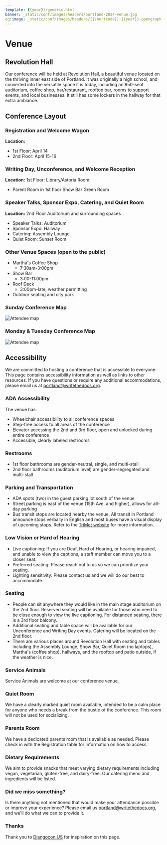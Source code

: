 ```yaml
---
template: {{year}}/generic.html
banner: _static/conf/images/headers/portland-2024-venue.jpg
og:image: _static/conf/images/headers/{{shortcode}}-{{year}}-opengraph.jpg
---
```


# Venue

## Revolution Hall

Our conference will be held at Revolution Hall, a beautiful venue
located on the thriving inner east side of Portland. It was originally a
high school, and converted into the versatile space it is today,
including an 850-seat auditorium, coffee shop, bar/restaurant, rooftop
bar, rooms to support events, and local businesses. It still has some
lockers in the hallway for that extra ambiance.

## Conference Layout

### Registration and Welcome Wagon

**Location:**

-   1st Floor: April 14
-   2nd Floor: April 15-16

### Writing Day, Unconference, and Welcome Reception

**Location:** 1st Floor: Library/Astoria Room

-   Parent Room in 1st floor Show Bar Green Room

### Speaker Talks, Sponsor Expo, Catering, and Quiet Room

**Location:** 2nd Floor Auditorium and surrounding spaces

-   Speaker Talks: Auditorium
-   Sponsor Expo: Hallway
-   Catering: Assembly Lounge
-   Quiet Room: Sunset Room

### Other Venue Spaces (open to the public)

-   Martha's Coffee Shop
    - 7:30am-3:00pm
-   Show Bar
    -   3:00-11:00pm
-   Roof Deck
    -   3:00pm-late, weather permitting
-   Outdoor seating and city park

### Sunday Conference Map

![Attendee map](/_static/conf/images/2024-map-sunday.png)

### Monday & Tuesday Conference Map

![Attendee map](/_static/conf/images/2024-map-monday.png)

## Accessibility

We are committed to hosting a conference that is accessible to everyone.
This page contains accessibility information as well as links to other
resources. If you have questions or require any additional
accommodations, please email us at portland@writethedocs.org.

### ADA Accessibility

The venue has:

-   Wheelchair accessibility to all conference spaces
-   Step-free access to all areas of the conference
-   Elevator accessing the 2nd and 3rd floor, open and unlocked during
    entire conference
-   Accessible, clearly labeled restrooms

### Restrooms

-   1st floor bathrooms are gender-neutral, single, and multi-stall
-   2nd floor bathrooms (auditorium level) are gender-segregated and
    multi-stall

### Parking and Transportation

-   ADA spots (two) in the guest parking lot south of the venue
-   Street parking is east of the venue (15th Ave. and higher), allows
    for all-day parking
-   Bus transit stops are located nearby the venue. All transit in
    Portland announce stops verbally in English and most buses have a
    visual display of upcoming stops. Refer to the [TriMet
    website](https://trimet.org/access/index.htm) for more information.

### Low Vision or Hard of Hearing

-   Live captioning: If you are Deaf, Hard of Hearing, or hearing
    impaired, and unable to view the captions, a staff member can move
    you to a closer seat.
-   Preferred seating: Please reach out to us so we can prioritize your
    seating.
-   Lighting sensitivity: Please contact us and we will do our best to
    accommodate.

### Seating

-   People can sit anywhere they would like in the main stage auditorium
    on the 2nd floor. Reserved seating will be available for those who
    need to be close enough to view the live captioning. For distanced
    seating, there is a 3rd floor balcony.
-   Additional seating and table space will be available for our
    Unconference and Writing Day events. Catering will be located on the
    2nd floor.
-   There are various places around Revolution Hall with seating and
    tables including the Assembly Lounge, Show Bar, Quiet Room (no
    laptops), Martha's (coffee shop), hallways, and the rooftop and
    patio outside, if the weather is nice.

### Service Animals

Service Animals are welcome at our conference venue.

### Quiet Room

We have a clearly marked quiet room available, intended to be a calm
place for anyone who needs a break from the bustle of the conference.
This room will not be used for socializing.

### Parents Room

We have a dedicated parents room that is available as needed. Please
check in with the Registration table for information on how to access.

### Dietary Requirements

We aim to provide snacks that meet varying dietary requirements
including vegan, vegetarian, gluten-free, and dairy-free. Our catering
menu and ingredients will be listed.

### Did we miss something?

Is there anything not mentioned that would make your attendance possible
or improve your experience? Please email us portland@writethedocs.org,
and we'll do what we can to provide it.

### Thanks

Thank you to [Djangocon US](https://2015.djangocon.us/) for inspiration
on this page.

